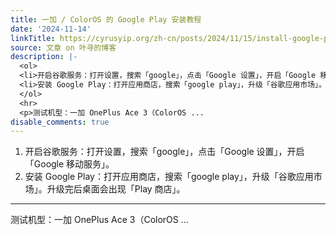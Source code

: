 ```yaml
---
title: 一加 / ColorOS 的 Google Play 安装教程
date: '2024-11-14'
linkTitle: https://cyrusyip.org/zh-cn/posts/2024/11/15/install-google-play-on-coloros/
source: 文章 on 叶寻的博客
description: |-
  <ol>
  <li>开启谷歌服务：打开设置，搜索「google」，点击「Google 设置」，开启「Google 移动服务」。</li>
  <li>安装 Google Play：打开应用商店，搜索「google play」，升级「谷歌应用市场」。升级完后桌面会出现「Play 商店」。</li>
  </ol>
  <hr>
  <p>测试机型：一加 OnePlus Ace 3（ColorOS ...
disable_comments: true
---
```

<ol>
<li>开启谷歌服务：打开设置，搜索「google」，点击「Google 设置」，开启「Google 移动服务」。</li>
<li>安装 Google Play：打开应用商店，搜索「google play」，升级「谷歌应用市场」。升级完后桌面会出现「Play 商店」。</li>
</ol>
<hr>
<p>测试机型：一加 OnePlus Ace 3（ColorOS ...